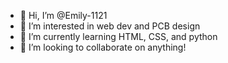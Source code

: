 - 👋 Hi, I’m @Emily-1121
- 👀 I’m interested in web dev and PCB design
- 🌱 I’m currently learning HTML, CSS, and python
- 💞️ I’m looking to collaborate on anything!
<!---
Emily-1121/Emily-1121 is a ✨ special ✨ repository because its `README.md` (this file) appears on your GitHub profile.
You can click the Preview link to take a look at your changes.
--->
